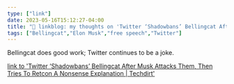 ```yaml
---
type: ["link"]
date: 2023-05-16T15:12:27-04:00
title: "🔗 linkblog: my thoughts on 'Twitter ‘Shadowbans’ Bellingcat After Musk Attacks Them, Then Tries To Retcon A Nonsense Explanation | Techdirt'"
tags: ["Bellingcat","Elon Musk","free speech","Twitter"]
---
```

Bellingcat does good work; Twitter continues to be a joke.  
 

[link to 'Twitter ‘Shadowbans’ Bellingcat After Musk Attacks Them, Then Tries To Retcon A Nonsense Explanation | Techdirt'](https://www.techdirt.com/2023/05/16/twitter-shadowbans-bellingcat-after-musk-attacks-them-then-tries-to-retcon-a-nonsense-explanation/)
